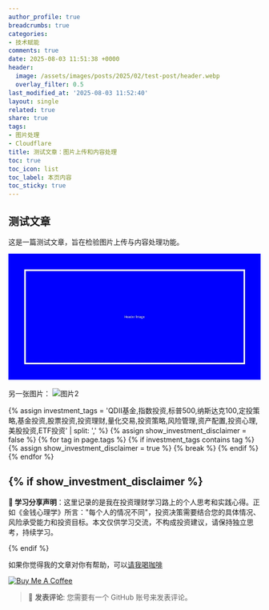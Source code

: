 ```yaml
---
author_profile: true
breadcrumbs: true
categories:
- 技术赋能
comments: true
date: 2025-08-03 11:51:38 +0000
header:
  image: /assets/images/posts/2025/02/test-post/header.webp
  overlay_filter: 0.5
last_modified_at: '2025-08-03 11:52:40'
layout: single
related: true
share: true
tags:
- 图片处理
- Cloudflare
title: 测试文章：图片上传和内容处理
toc: true
toc_icon: list
toc_label: 本页内容
toc_sticky: true
---
```


## 测试文章

这是一篇测试文章，旨在检验图片上传与内容处理功能。


![测试图片](/assets/images/posts/2025/02/test-post/header.webp)


另一张图片：
![图片2](/assets/images/posts/2025/02/test-post/image2.png)


{% assign investment_tags = 'QDII基金,指数投资,标普500,纳斯达克100,定投策略,基金投资,股票投资,投资理财,量化交易,投资策略,风险管理,资产配置,投资心理,美股投资,ETF投资' | split: ',' %}
{% assign show_investment_disclaimer = false %}
{% for tag in page.tags %}
  {% if investment_tags contains tag %}
    {% assign show_investment_disclaimer = true %}
    {% break %}
  {% endif %}
{% endfor %}

{% if show_investment_disclaimer %}
---

**💭 学习分享声明**：这里记录的是我在投资理财学习路上的个人思考和实践心得。正如《金钱心理学》所言："每个人的情况不同"，投资决策需要结合您的具体情况、风险承受能力和投资目标。本文仅供学习交流，不构成投资建议，请保持独立思考，持续学习。

{% endif %}

如果你觉得我的文章对你有帮助，可以[请我喝咖啡](https://www.buymeacoffee.com/zhurong052Q)

<a href="https://www.buymeacoffee.com/zhurong052Q" target="_blank"><img src="https://cdn.buymeacoffee.com/buttons/v2/default-yellow.png" alt="Buy Me A Coffee" style="height: 60px !important;width: 217px !important;" ></a>

> 💬 **发表评论**: 您需要有一个 GitHub 账号来发表评论。